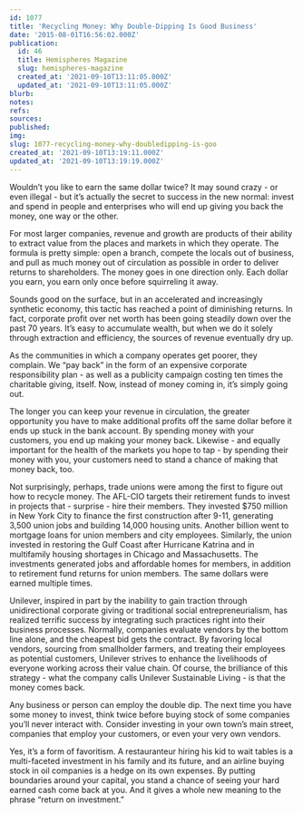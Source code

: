 ```yaml
---
id: 1077
title: 'Recycling Money: Why Double-Dipping Is Good Business'
date: '2015-08-01T16:56:02.000Z'
publication:
  id: 46
  title: Hemispheres Magazine
  slug: hemispheres-magazine
  created_at: '2021-09-10T13:11:05.000Z'
  updated_at: '2021-09-10T13:11:05.000Z'
blurb: 
notes: 
refs: 
sources: 
published: 
img: 
slug: 1077-recycling-money-why-doubledipping-is-goo
created_at: '2021-09-10T13:19:11.000Z'
updated_at: '2021-09-10T13:19:19.000Z'
---
```

Wouldn’t you like to earn the same dollar twice? It may sound crazy - or even illegal - but it’s actually the secret to success in the new normal: invest and spend in people and enterprises who will end up giving you back the money, one way or the other. 

For most larger companies, revenue and growth are products of their ability to extract value from the places and markets in which they operate. The formula is pretty simple: open a branch, compete the locals out of business, and pull as much money out of circulation as possible in order to deliver returns to shareholders. The money goes in one direction only. Each dollar you earn, you earn only once before squirreling it away.

Sounds good on the surface, but in an accelerated and increasingly synthetic economy, this tactic has reached a point of diminishing returns. In fact, corporate profit over net worth has been going steadily down over the past 70 years. It’s easy to accumulate wealth, but when we do it solely through extraction and efficiency, the sources of revenue eventually dry up. 

As the communities in which a company operates get poorer, they complain. We “pay back” in the form of an expensive corporate responsibility plan - as well as a publicity campaign costing ten times the charitable giving, itself. Now, instead of money coming in, it’s simply going out. 

The longer you can keep your revenue in circulation, the greater opportunity you have to make additional profits off the same dollar before it ends up stuck in the bank account. By spending money with your customers, you end up making your money back. Likewise - and equally important for the health of the markets you hope to tap - by spending their money with you, your customers need to stand a chance of making that money back, too. 

Not surprisingly, perhaps, trade unions were among the first to figure out how to recycle money. The AFL-CIO targets their retirement funds to invest in projects that - surprise - hire their members. They invested $750 million in New York City to finance the first construction after 9-11, generating 3,500 union jobs and building 14,000 housing units. Another billion went to mortgage loans for union members and city employees. Similarly, the union invested in restoring the Gulf Coast after Hurricane Katrina and in multifamily housing shortages in Chicago and Massachusetts. The investments generated jobs and affordable homes for members, in addition to retirement fund returns for union members. The same dollars were earned multiple times. 

Unilever, inspired in part by the inability to gain traction through unidirectional corporate giving or traditional social entrepreneurialism, has realized terrific success by integrating such practices right into their business processes.  Normally, companies evaluate vendors by the bottom line alone, and the cheapest bid gets the contract. By favoring local vendors, sourcing from smallholder farmers, and treating their employees as potential customers, Unilever strives to enhance the livelihoods of everyone working across their value chain. Of course, the brilliance of this strategy - what the company calls Unilever Sustainable Living - is that the money comes back. 

Any business or person can employ the double dip. The next time you have some money to invest, think twice before buying stock of some companies you’ll never interact with. Consider investing in your own town’s main street, companies that employ your customers, or even your very own vendors. 

Yes, it’s a form of favoritism. A restauranteur hiring his kid to wait tables is a multi-faceted investment in his family and its future, and an airline buying stock in oil companies is a hedge on its own expenses. By putting boundaries around your capital, you stand a chance of seeing your hard earned cash come back at you. And it gives a whole new meaning to the phrase “return on investment.” 

